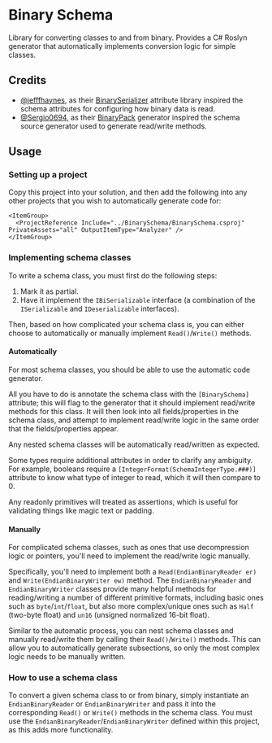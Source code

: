 # Binary Schema

Library for converting classes to and from binary. Provides a C# Roslyn generator that automatically implements conversion logic for simple classes.

## Credits

- [@jefffhaynes](https://github.com/jefffhaynes), as their [BinarySerializer](https://github.com/jefffhaynes/BinarySerializer) attribute library inspired the schema attributes for configuring how binary data is read.
- [@Sergio0694](https://github.com/Sergio0694), as their [BinaryPack](https://github.com/Sergio0694/BinaryPack) generator inspired the schema source generator used to generate read/write methods.

## Usage

### Setting up a project

Copy this project into your solution, and then add the following into any other projects that you wish to automatically generate code for:

```
<ItemGroup>
  <ProjectReference Include="../BinarySchema/BinarySchema.csproj" PrivateAssets="all" OutputItemType="Analyzer" />
</ItemGroup>
```

### Implementing schema classes

To write a schema class, you must first do the following steps:
1) Mark it as partial.
1) Have it implement the `IBiSerializable` interface (a combination of the `ISerializable` and `IDeserializable` interfaces).

Then, based on how complicated your schema class is, you can either choose to automatically or manually implement `Read()`/`Write()` methods.

#### Automatically

For most schema classes, you should be able to use the automatic code generator.

All you have to do is annotate the schema class with the `[BinarySchema]` attribute; this will flag to the generator that it should implement read/write methods for this class.
It will then look into all fields/properties in the schema class, and attempt to implement read/write logic in the same order that the fields/properties appear.

Any nested schema classes will be automatically read/written as expected.

Some types require additional attributes in order to clarify any ambiguity.
For example, booleans require a `[IntegerFormat(SchemaIntegerType.###)]` attribute to know what type of integer to read, which it will then compare to 0.

Any readonly primitives will treated as assertions, which is useful for validating things like magic text or padding.

#### Manually

For complicated schema classes, such as ones that use decompression logic or pointers, you'll need to implement the read/write logic manually.

Specifically, you'll need to implement both a `Read(EndianBinaryReader er)` and `Write(EndianBinaryWriter ew)` method.
The `EndianBinaryReader` and `EndianBinaryWriter` classes provide many helpful methods for reading/writing a number of different primitive formats, including basic ones such as `byte`/`int`/`float`, but also more complex/unique ones such as `Half` (two-byte float) and `un16` (unsigned normalized 16-bit float).

Similar to the automatic process, you can nest schema classes and manually read/write them by calling their `Read()`/`Write()` methods. 
This can allow you to automatically generate subsections, so only the most complex logic needs to be manually written.

### How to use a schema class

To convert a given schema class to or from binary, simply instantiate an `EndianBinaryReader` or `EndianBinaryWriter` and pass it into the corresponding `Read()` or `Write()` methods in the schema class. 
You must use the `EndianBinaryReader`/`EndianBinaryWriter` defined within this project, as this adds more functionality.

